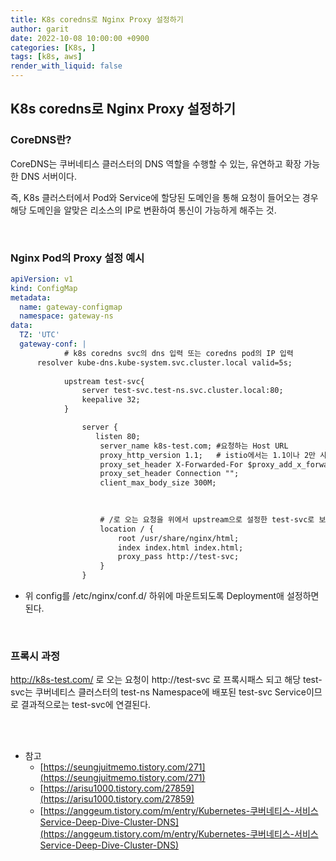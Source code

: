 ```yaml
---
title: K8s coredns로 Nginx Proxy 설정하기
author: garit
date: 2022-10-08 10:00:00 +0900
categories: [K8s, ]
tags: [k8s, aws]
render_with_liquid: false
---
```


## K8s coredns로 Nginx Proxy 설정하기

### CoreDNS란?

CoreDNS는 쿠버네티스 클러스터의 DNS 역할을 수행할 수 있는, 유연하고 확장 가능한 DNS 서버이다. 

즉, K8s 클러스터에서 Pod와 Service에 할당된 도메인을 통해 요청이 들어오는 경우 해당 도메인을 알맞은 리소스의 IP로 변환하여 통신이 가능하게 해주는 것.

<br/> 

### Nginx Pod의 Proxy 설정 예시

```yaml
apiVersion: v1
kind: ConfigMap
metadata:
  name: gateway-configmap
  namespace: gateway-ns
data:
  TZ: 'UTC'
  gateway-conf: |
            # k8s coredns svc의 dns 입력 또는 coredns pod의 IP 입력
      resolver kube-dns.kube-system.svc.cluster.local valid=5s;
            
            upstream test-svc{
                server test-svc.test-ns.svc.cluster.local:80;
                keepalive 32;
            }

                server {
                   listen 80;
                    server_name k8s-test.com; #요청하는 Host URL
                    proxy_http_version 1.1;   # istio에서는 1.1이나 2만 사용하므로 1.1을 사용한다고 명시한다. 
                    proxy_set_header X-Forwarded-For $proxy_add_x_forwarded_for; 
                    proxy_set_header Connection "";
                    client_max_body_size 300M;

                   
                   
                    # /로 오는 요청을 위에서 upstream으로 설정한 test-svc로 보냄.
                    location / {
                        root /usr/share/nginx/html;
                        index index.html index.html;
                        proxy_pass http://test-svc;
                    }
                }


```
- 위 config를 /etc/nginx/conf.d/ 하위에 마운트되도록 Deployment애 설정하면 된다.

<br/> 

### 프록시 과정

http://k8s-test.com/ 로 오는 요청이 http://test-svc 로 프록시패스 되고 해당 test-svc는 쿠버네티스 클러스터의 test-ns Namespace에 배포된 test-svc Service이므로 결과적으로는 test-svc에 연결된다.  

<br/> <br/>

- 참고
    - [https://seungjuitmemo.tistory.com/271](https://seungjuitmemo.tistory.com/271)
    - [https://arisu1000.tistory.com/27859](https://arisu1000.tistory.com/27859)
    - [https://anggeum.tistory.com/m/entry/Kubernetes-쿠버네티스-서비스Service-Deep-Dive-Cluster-DNS](https://anggeum.tistory.com/m/entry/Kubernetes-쿠버네티스-서비스Service-Deep-Dive-Cluster-DNS)
